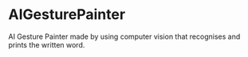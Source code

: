 # AIGesturePainter
AI Gesture Painter made by using computer vision that recognises and prints the written word.  

